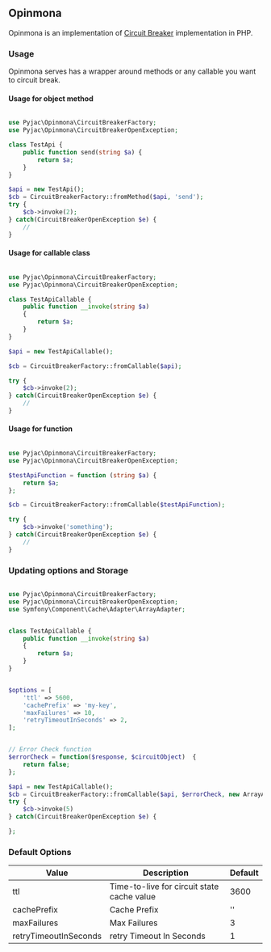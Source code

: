 ## Opinmona

Opinmona is an implementation of [Circuit Breaker](https://martinfowler.com/bliki/CircuitBreaker.html) implementation in PHP.


###  Usage
Opinmona serves has a wrapper around methods or any callable you want to circuit break.


####  Usage for object method
```php

use Pyjac\Opinmona\CircuitBreakerFactory;
use Pyjac\Opinmona\CircuitBreakerOpenException;

class TestApi {
    public function send(string $a) {
        return $a;
    }
}

$api = new TestApi();
$cb = CircuitBreakerFactory::fromMethod($api, 'send');
try {
    $cb->invoke(2);
} catch(CircuitBreakerOpenException $e) {
    // 
}

```

####  Usage for callable class

```php

use Pyjac\Opinmona\CircuitBreakerFactory;
use Pyjac\Opinmona\CircuitBreakerOpenException;

class TestApiCallable {
    public function __invoke(string $a)
    {
        return $a;
    }
}

$api = new TestApiCallable();

$cb = CircuitBreakerFactory::fromCallable($api);

try {
    $cb->invoke(2);
} catch(CircuitBreakerOpenException $e) {
    // 
}
```


####  Usage for function

```php

use Pyjac\Opinmona\CircuitBreakerFactory;
use Pyjac\Opinmona\CircuitBreakerOpenException;

$testApiFunction = function (string $a) {
    return $a;
};

$cb = CircuitBreakerFactory::fromCallable($testApiFunction);

try {
    $cb->invoke('something');
} catch(CircuitBreakerOpenException $e) {
    // 
}
```




### Updating options and Storage

```php

use Pyjac\Opinmona\CircuitBreakerFactory;
use Pyjac\Opinmona\CircuitBreakerOpenException;
use Symfony\Component\Cache\Adapter\ArrayAdapter;


class TestApiCallable {
    public function __invoke(string $a)
    {
        return $a;
    }
}


$options = [
    'ttl' => 5600,
    'cachePrefix' => 'my-key',
    'maxFailures' => 10,
    'retryTimeoutInSeconds' => 2,
];


// Error Check function
$errorCheck = function($response, $circuitObject)  {
    return false;
};

$api = new TestApiCallable();
$cb = CircuitBreakerFactory::fromCallable($api, $errorCheck, new ArrayAdapter(), $options);
try {
    $cb->invoke(5)
} catch(CircuitBreakerOpenException $e) {

};

```


### Default Options

| Value                 | Description                                | Default |
|-----------------------|--------------------------------------------|---------|
| ttl                   | Time-to-live for circuit state cache value | 3600    |
| cachePrefix           | Cache Prefix                               | ''      |
| maxFailures           | Max Failures                               | 3       |
| retryTimeoutInSeconds | retry Timeout In Seconds                   | 1       |